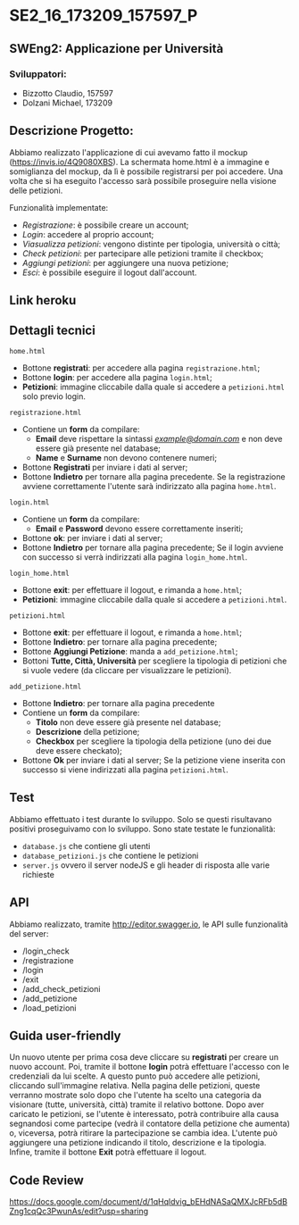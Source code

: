 # SE2_16_173209_157597_P
## SWEng2: **Applicazione per Università**

### Sviluppatori:
- Bizzotto Claudio, 157597
- Dolzani Michael, 173209

## Descrizione Progetto:
Abbiamo realizzato l'applicazione di cui avevamo fatto il mockup (https://invis.io/4Q9080XBS).
La schermata home.html è a immagine e somiglianza del mockup, da lì è possibile registrarsi per poi accedere. Una volta che si ha eseguito l'accesso sarà possibile proseguire nella visione delle petizioni.

Funzionalità implementate:
 - *Registrazione*: è possibile creare un account;
 - *Login*: accedere al proprio account;
 - *Viasualizza petizioni*: vengono distinte per tipologia, università o città;
 - *Check petizioni*: per partecipare alle petizioni tramite il checkbox;
 - *Aggiungi petizioni*: per aggiungere una nuova petizione;
 - *Esci*: è possibile eseguire il logout dall'account.

## Link heroku


## Dettagli tecnici
```
home.html
```
 - Bottone **registrati**: per accedere alla pagina `registrazione.html`;
 - Bottone **login**: per accedere alla pagina `login.html`;
 - **Petizioni**: immagine cliccabile dalla quale si accedere a `petizioni.html` solo previo login.
```
registrazione.html
```
 - Contiene un **form** da compilare:
	 - **Email** deve rispettare la sintassi *example@domain.com* e non deve essere già presente nel database;
	 - **Name** e **Surname** non devono contenere numeri;
 - Bottone **Registrati** per inviare i dati al server;
 - Bottone **Indietro** per tornare alla pagina precedente.
Se la registrazione avviene correttamente l'utente sarà indirizzato alla pagina `home.html`.
```
login.html
```
 - Contiene un **form** da compilare:
	 - **Email** e **Password** devono essere correttamente inseriti;
 - Bottone **ok**: per inviare i dati al server;
 - Bottone **Indietro** per tornare alla pagina precedente;
 Se il login avviene con successo si verrà indirizzati alla pagina `login_home.html`.
```
login_home.html
```
 - Bottone **exit**: per effettuare il logout, e rimanda a `home.html`;
 - **Petizioni**: immagine cliccabile dalla quale si accedere a `petizioni.html`.
```
petizioni.html
```    
 - Bottone **exit**: per effettuare il logout, e rimanda a `home.html`;
 - Bottone **Indietro**: per tornare alla pagina precedente;
 - Bottone **Aggiungi Petizione**: manda a `add_petizione.html`;
 - Bottoni **Tutte, Città, Università** per scegliere la tipologia di petizioni che si vuole vedere (da cliccare per visualizzare le petizioni).
```
add_petizione.html
```    
 - Bottone **Indietro**: per tornare alla pagina precedente
 - Contiene un **form** da compilare:
	 - **Titolo** non deve essere già presente nel database;
	 - **Descrizione** della petizione;
	 - **Checkbox** per scegliere la tipologia della petizione (uno dei due deve essere checkato);
 - Bottone **Ok** per inviare i dati al server;
 Se la petizione viene inserita con successo si viene indirizzati alla pagina `petizioni.html`.
 
## Test
Abbiamo effettuato i test durante lo sviluppo. Solo se questi risultavano positivi proseguivamo con lo sviluppo.
Sono state testate le funzionalità:
 - `database.js` che contiene gli utenti
 - `database_petizioni.js` che contiene le petizioni
 - `server.js` ovvero il server nodeJS e gli header di risposta alle varie richieste
  
## API
Abbiamo realizzato, tramite http://editor.swagger.io, le API sulle funzionalità del server:
 - /login_check
 - /registrazione
 - /login
 - /exit
 - /add_check_petizioni
 - /add_petizione
 - /load_petizioni


## Guida user-friendly
Un nuovo utente per prima cosa deve cliccare su **registrati** per creare un nuovo account. Poi, tramite il bottone **login** potrà effettuare l'accesso con le credenziali da lui scelte. A questo punto può accedere alle petizioni, cliccando sull'immagine relativa. Nella pagina delle petizioni, queste verranno mostrate solo dopo che l'utente ha scelto una categoria da visionare (tutte, università, città) tramite il relativo bottone. Dopo aver caricato le petizioni, se l'utente è interessato, potrà contribuire alla causa segnandosi come partecipe (vedrà il contatore della petizione che aumenta) o, viceversa, potrà ritirare la partecipazione se cambia idea. L'utente può aggiungere una petizione indicando il titolo, descrizione e la tipologia. Infine, tramite il bottone **Exit** potrà effettuare il logout.

## Code Review
https://docs.google.com/document/d/1qHqldvig_bEHdNASaQMXJcRFb5dBZng1cqQc3PwunAs/edit?usp=sharing
